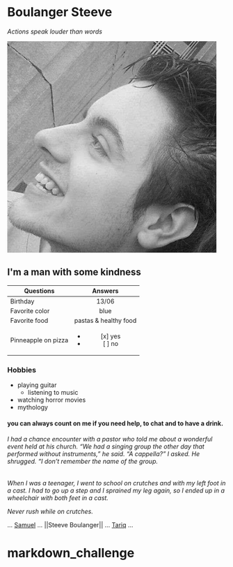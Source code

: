 # Boulanger Steeve

*Actions speak louder than words*

![Professionnal Picture](logo.jpeg "It's me")

## I'm a man with some kindness

| Questions     |           Answers            |
| ------------- |       :-------------:        |
| Birthday      | 13/06                        |   
| Favorite color| blue                         |
| Favorite food | pastas & healthy food        |
| Pinneapple on pizza | <ul><li> [x] yes</li><li> [ ] no</li></ul>

### Hobbies

* playing guitar
    * listening to music
* watching horror movies
* mythology

#### you can always count on me if you need help, to chat and to have a drink.

###### I had a chance encounter with a pastor who told me about a wonderful event held at his church. “We had a singing group the other day that performed without instruments,” he said. “A cappella?” I asked. He shrugged. “I don’t remember the name of the group.

*When I was a teenager, I went to school on crutches and with my left foot in a cast. I had to go up a step and I sprained my leg again, so I ended up in a wheelchair with both feet in a cast.*

*Never rush while on crutches.*

... [Samuel](https://github.com/AnonyMouse97/markdown-challenge) ... ||Steeve Boulanger||  ... [Tariq](https://github.com/Tselawi/markdown-challenge) ...

# markdown_challenge